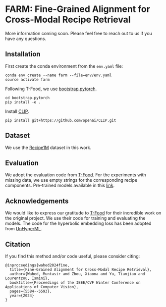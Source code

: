 # FARM: Fine-Grained Alignment for Cross-Modal Recipe Retrieval

More information coming soon. Please feel free to reach out to us if you have any questions.

## Installation

First create the conda environment from the `env.yaml` file:

```
conda env create --name farm --file=env/env.yaml
source activate farm
```

Following T-Food, we use [bootstrap.pytorch](https://github.com/Cadene/bootstrap.pytorch.git).
```
cd bootstrap.pytorch
pip install -e .
```

Install [CLIP](https://github.com/openai/CLIP).
```
pip install git+https://github.com/openai/CLIP.git
```

## Dataset 
We use the [Recipe1M](http://im2recipe.csail.mit.edu/) dataset in this work.

## Evaluation
We adopt the evaluation code from [T-Food](https://github.com/mshukor/TFood). For the experiments with missing data, we use empty strings for the corresponding recipe components. Pre-trained models available in this [link](https://drive.google.com/drive/u/1/folders/1NuVdn_2RH9au0Z2NSoIhhWG_O4Q1s5vk).

## Acknowledgements
We would like to express our gratitude to [T-Food](https://github.com/mshukor/TFood) for their incredible work on the original project. We use their code for training and evaluating the models. The code for the hyperbolic embedding loss has been adopted from [UnHyperML](https://github.com/JiexiYan/UnHyperML).

## Citation
If you find this method and/or code useful, please consider citing:
```
@inproceedings{wahed2024fine,
  title={Fine-Grained Alignment for Cross-Modal Recipe Retrieval},
  author={Wahed, Muntasir and Zhou, Xiaona and Yu, Tianjiao and Lourentzou, Ismini},
  booktitle={Proceedings of the IEEE/CVF Winter Conference on Applications of Computer Vision},
  pages={5584--5593},
  year={2024}
}
```